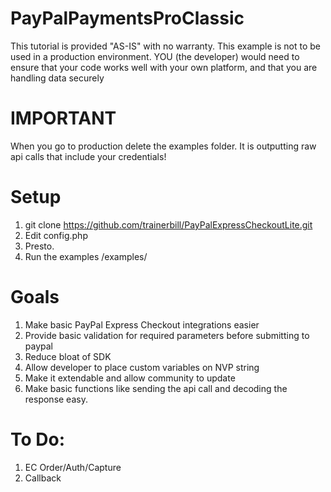 PayPalPaymentsProClassic
==========================

This tutorial is provided "AS-IS" with no warranty. This example is not to be used in a production environment. YOU (the developer) would need to ensure that your code works well with your own platform, and that you are handling data securely

IMPORTANT
==========================
When you go to production delete the examples folder.  It is outputting raw api calls that include your credentials!

Setup
==========================
1.  git clone https://github.com/trainerbill/PayPalExpressCheckoutLite.git
2.  Edit config.php
3.  Presto.
4.  Run the examples /examples/



Goals
==========================
1.  Make basic PayPal Express Checkout integrations easier
2.  Provide basic validation for required parameters before submitting to paypal
3.  Reduce bloat of SDK
4.  Allow developer to place custom variables on NVP string
5.  Make it extendable and allow community to update
6.  Make basic functions like sending the api call and decoding the response easy.


To Do:
==========================
1.  EC Order/Auth/Capture
2.  Callback
